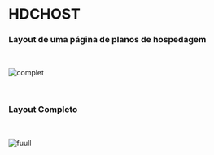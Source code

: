 # HDCHOST

### Layout de uma página de planos de hospedagem

<br>

![complet](https://user-images.githubusercontent.com/73248933/226227645-a1f992ce-17cd-43f6-9e94-79ab33944759.png)

<br>

### Layout Completo 

<br>

![fuull](https://user-images.githubusercontent.com/73248933/226227716-64da7e87-f7f2-4ce5-951e-b6a92735ef91.png)
